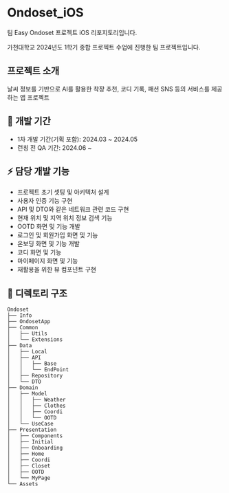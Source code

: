 # Ondoset_iOS
팀 Easy Ondoset 프로젝트 iOS 리포지토리입니다.

가천대학교 2024년도 1학기 종합 프로젝트 수업에 진행한 팀 프로젝트입니다.

## 프로젝트 소개
날씨 정보를 기반으로 AI를 활용한 착장 추천, 코디 기록, 패션 SNS 등의 서비스를 제공하는 앱 프로젝트

## 📆 개발 기간
- 1차 개발 기간(기획 포함): 2024.03 ~ 2024.05
- 런칭 전 QA 기간: 2024.06 ~

## ⚡ 담당 개발 기능
- 프로젝트 초기 셋팅 및 아키텍처 설계
- 사용자 인증 기능 구현
- API 및 DTO와 같은 네트워크 관련 코드 구현
- 현재 위치 및 지역 위치 정보 검색 기능
- OOTD 화면 및 기능 개발
- 로그인 및 회원가입 화면 및 기능
- 온보딩 화면 및 기능 개발
- 코디 화면 및 기능
- 마이페이지 화면 및 기능
- 재활용을 위한 뷰 컴포넌트 구현

## 📁 디렉토리 구조

```plaintext
Ondoset
├── Info
├── OndosetApp
├── Common
│   ├── Utils
│   └── Extensions
├── Data
│   ├── Local
│   ├── API
│   │   ├── Base
│   │   └── EndPoint
│   ├── Repository
│   └── DTO
├── Domain
│   ├── Model
│   │   ├── Weather
│   │   ├── Clothes
│   │   ├── Coordi
│   │   └── OOTD
│   └── UseCase
├── Presentation
│   ├── Components
│   ├── Initial
│   ├── Onboarding
│   ├── Home
│   ├── Coordi
│   ├── Closet
│   ├── OOTD
│   └── MyPage
└── Assets
